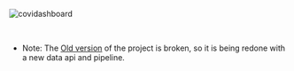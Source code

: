 ![covidashboard](https://socialify.git.ci/majimearun/covidashboard/image?description=1&font=KoHo&forks=1&language=1&pattern=Signal&pulls=1&stargazers=1&theme=Dark)

<br>

- Note: The [Old version](https://github.com/anandrajaram21/covidash) of the project is broken, so it is being redone with a new data api and pipeline.
